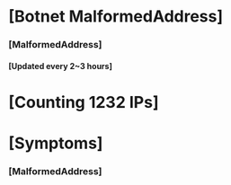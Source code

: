 # [Botnet MalformedAddress]
### [MalformedAddress]
#### [Updated every 2~3 hours]

# [Counting 1232 IPs]

# [Symptoms] 
###   [MalformedAddress]
